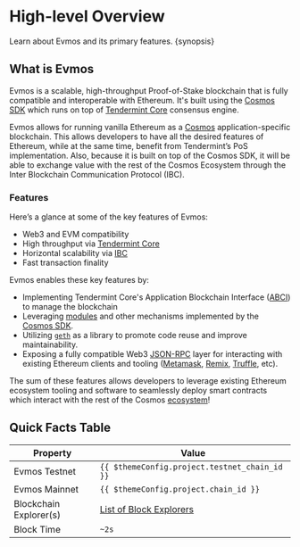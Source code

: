 <!--
order: 1
-->

# High-level Overview

Learn about Evmos and its primary features. {synopsis}

## What is Evmos

Evmos is a scalable, high-throughput Proof-of-Stake blockchain that is fully
compatible and interoperable with Ethereum. It's built using the
[Cosmos SDK](https://github.com/cosmos/cosmos-sdk/) which runs on top of
[Tendermint Core](https://github.com/tendermint/tendermint) consensus engine.

Evmos allows for running vanilla Ethereum as a [Cosmos](https://cosmos.network/)
application-specific blockchain. This allows developers to have all the desired
features of Ethereum, while at the same time, benefit from Tendermint’s PoS
implementation. Also, because it is built on top of the Cosmos SDK, it will be
able to exchange value with the rest of the Cosmos Ecosystem through the Inter
Blockchain Communication Protocol (IBC).

### Features

Here’s a glance at some of the key features of Evmos:

*   Web3 and EVM compatibility
*   High throughput via
    [Tendermint Core](https://github.com/tendermint/tendermint)
*   Horizontal scalability via [IBC](https://cosmos.network/ibc)
*   Fast transaction finality

Evmos enables these key features by:

*   Implementing Tendermint Core's Application Blockchain Interface
    ([ABCI](https://docs.tendermint.com/master/spec/abci/)) to manage the
    blockchain
*   Leveraging
    [modules](https://docs.cosmos.network/main/building-modules/intro.html) and
    other mechanisms implemented by the
    [Cosmos SDK](https://docs.cosmos.network/).
*   Utilizing [`geth`](https://github.com/ethereum/go-ethereum) as a library to
    promote code reuse and improve maintainability.
*   Exposing a fully compatible Web3
    [JSON-RPC](./../../developers/json-rpc/server.md) layer for interacting with
    existing Ethereum clients and tooling
    ([Metamask](./../../users/wallets/metamask.md),
    [Remix](./../../developers/tools/remix.md),
    [Truffle](./../../developers/tools/truffle.md), etc).

The sum of these features allows developers to leverage existing Ethereum
ecosystem tooling and software to seamlessly deploy smart contracts which
interact with the rest of the Cosmos
[ecosystem](https://cosmos.network/ecosystem)!

## Quick Facts Table

| Property               | Value                                                      |
| ---------------------- | ---------------------------------------------------------- |
| Evmos Testnet          | `{{ $themeConfig.project.testnet_chain_id }}`              |
| Evmos Mainnet          | `{{ $themeConfig.project.chain_id }}`                      |
| Blockchain Explorer(s) | [List of Block Explorers](./../../developers/explorers.md) |
| Block Time             | `~2s`                                                      |
